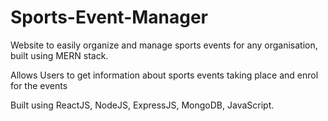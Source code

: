 # Sports-Event-Manager

Website to easily organize and manage sports events for any organisation, built using MERN stack. 

Allows Users to get information about sports events taking place and enrol for the events

Built using ReactJS, NodeJS, ExpressJS, MongoDB, JavaScript.
